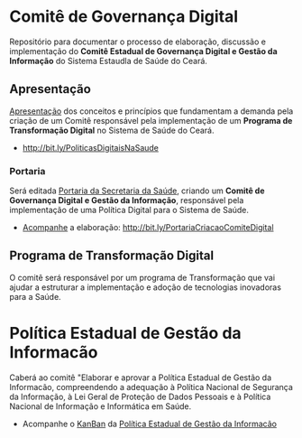 # Comitê de Governança Digital
Repositório para documentar o processo de elaboração, discussão e implementação do **Comitê Estadual de Governança Digital e Gestão da Informação** do Sistema Estaudla de Saúde do Ceará.


## Apresentação
[Apresentação](https://docs.google.com/presentation/d/1uXRkOLOVS9bViAOExIhHZX_x03PaenLGqm-fBg8Ysr0/edit?usp=drivesdk) dos conceitos e princípios que fundamentam a demanda pela criação de um Comitê responsável pela implementação de um **Programa de Transformação Digital** no Sistema de Saúde do Ceará.

- http://bit.ly/PoliticasDigitaisNaSaude


### Portaria
Será editada [Portaria da Secretaria da Saúde](https://github.com/SaudeCE/ComiteDePoliticasDigitais/blob/master/PortariaDeCriacaoDoComite.md), criando um **Comitê de Governança Digital e Gestão da Informação**, responsável pela implementação de uma Política Digital para o Sistema de Saúde.

- [Acompanhe](https://github.com/SaudeCE/ComiteDePoliticasDigitais/issues/2) a elaboração: http://bit.ly/PortariaCriacaoComiteDigital

## Programa de Transformação Digital
O comitê será responsável por um programa de Transformação que vai ajudar a estruturar a implementação e adoção de tecnologias inovadoras para a Saúde.


# Política Estadual de Gestão da Informacão

Caberá ao comitê "Elaborar e aprovar a Política Estadual de Gestão da Informacão, compreendendo a adequação à Política Nacional de Segurança da Informação, à Lei Geral de Proteção de Dados Pessoais e à Política Nacional de Informação e Informática em Saúde.

- Acompanhe o [KanBan](https://github.com/orgs/SaudeCE/projects/12) da [Política Estadual de Gestão da Informacão](https://github.com/SaudeCE/ComiteDePoliticasDigitais/blob/master/PoliticaEstadualDeGestaoDaInformacao.md)
